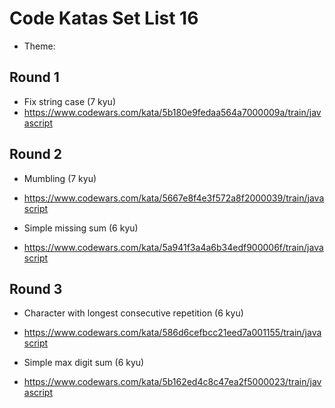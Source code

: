 # Code Katas Set List 16

- Theme: 

## Round 1

- Fix string case (7 kyu)
- https://www.codewars.com/kata/5b180e9fedaa564a7000009a/train/javascript

## Round 2

- Mumbling (7 kyu)
- https://www.codewars.com/kata/5667e8f4e3f572a8f2000039/train/javascript

- Simple missing sum (6 kyu)
- https://www.codewars.com/kata/5a941f3a4a6b34edf900006f/train/javascript

## Round 3

- Character with longest consecutive repetition (6 kyu)
- https://www.codewars.com/kata/586d6cefbcc21eed7a001155/train/javascript

- Simple max digit sum (6 kyu)
- https://www.codewars.com/kata/5b162ed4c8c47ea2f5000023/train/javascript
